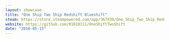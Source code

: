 ```yaml
---
layout: showcase
title: "One Ship Two Ship Redshift Blueshift"
steam: https://store.steampowered.com/app/367430/One_Ship_Two_Ship_Redshift_Blueshift/
website: https://github.com/01010111/OneShiftTwoShift
date: "2016-05-15"
---
```

